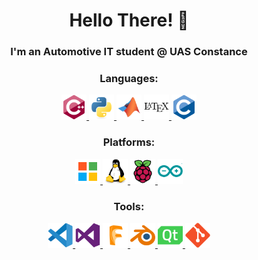 <h1 align="center"> Hello There! 👋</h1>
<h3 align="center"> I'm an Automotive IT student @ UAS Constance</h3>

<h3 align="center"> Languages: </h3>

<p align="center">
<a href="https://www.w3schools.com/cpp/" target="_blank" rel="noreferrer"> <img src="icons\cplusplus-original.svg" alt="cplusplus" width="40" height="40"/> </a>
<a href="https://www.python.org" target="_blank" rel="noreferrer"> <img src="icons\python-original.svg" alt="python" width="40" height="40"/> </a>
<a href="https://www.mathworks.com/" target="_blank" rel="noreferrer"> <img src="icons\matlab-original.svg" alt="matlab" width="40" height="40"/> </a>
<a href="https://www.latex-project.org/" target="_blank" rel="noreferrer"> <img src="icons\latex-original.svg" alt="latex" width="40" height="40"/> </a>
<a href="https://www.cprogramming.com/" target="_blank" rel="noreferrer"> <img src="icons\c-original.svg" alt="c" width="40" height="40"/> </a>
</p>

<h3 align="center">Platforms:</h3>
<p align="center">
<a href="https://www.microsoft.com/de-de/windows" target="_blank" rel="noreferrer"> <img src="icons\microsoft-original.svg" alt="windows" width="40" height="40"/> </a>
<a href="https://www.linux.org/" target="_blank" rel="noreferrer"> <img src="icons\linux-original.svg" alt="linux" width="40" height="40"/> </a>
<a href="https://www.raspberrypi.org/" target="_blank" rel="noreferrer"> <img src="icons\raspberrypi-original.svg" alt="raspberrypi" width="40" height="40"/> </a>
<a href="https://www.arduino.cc/" target="_blank" rel="noreferrer"> <img src="icons\arduino-original.svg" alt="arduino" width="40" height="40"/> </a>
</p>

<h3 align="center">Tools:</h3>
<p align="center">
<a href="https://code.visualstudio.com/" target="_blank" rel="noreferrer"> <img src="icons\vscode-original.svg" alt="vscode" width="40" height="40"/> </a>
<a href="visualstudio.microsoft.com" target="_blank" rel="noreferrer"> <img src="icons\visualstudio-plain.svg" alt="vstudio" width="40" height="40"/> </a>
<a href="https://www.autodesk.de/products/fusion-360/personal" target="_blank" rel="noreferrer"> <img src="icons\fusion360-original.svg" alt="fusion360" width="40" height="40"/> </a>
<a href="https://www.blender.org/" target="_blank" rel="noreferrer"> <img src="icons\blender-original.svg" alt="blender" width="40" height="40"/> </a>
<a href="https://www.qt.io/" target="_blank" rel="noreferrer"> <img src="icons\qt-original.svg" alt="qt" width="40" height="40"/> </a>
<a href="https://git-scm.com/" target="_blank" rel="noreferrer"> <img src="icons\git-original.svg" alt="git" width="40" height="40"/> </a>
</p>